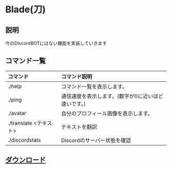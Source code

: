 # Blade(刀)
## 説明

今のDiscordBOTにはない機能を実装していきます

## コマンド一覧

| コマンド | コマンド説明 |
| :-- | :-- |
| ./help | コマンド一覧を表示します。 |
| ./ping | 通信速度を表示します。(数字が0に近いほど速いです。) |
| ./avatar | 自分のプロフィール画像を表示します。|
| ./translate <テキスト> | テキストを翻訳 |
| ./discordstats | Discordのサーバー状態を確認 |


## [ダウンロード](https://github.com/DJS-JPN/Micro)
